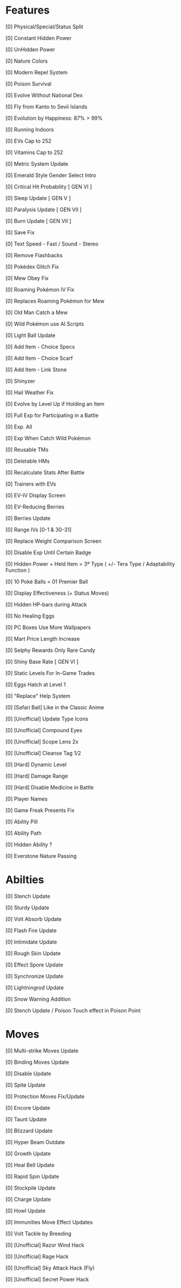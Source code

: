 # Features


[0] Physical/Special/Status Split

[0] Constant Hidden Power

[0] UnHidden Power

[0] Nature Colors

[0] Modern Repel System

[0] Poison Survival

[0] Evolve Without National Dex

[0] Fly from Kanto to Sevii Islands

[0] Evolution by Happiness: 87% > 99%

[0] Running Indoors

[0] EVs Cap to 252

[0] Vitamins Cap to 252

[0] Metric System Update

[0] Emerald Style Gender Select Intro

[0] Critical Hit Probability [ GEN VI ]

[0] Sleep Update [ GEN V ]

[0] Paralysis Update [ GEN VII ]

[0] Burn Update [ GEN VII ]

[0] Save Fix

[0] Text Speed - Fast / Sound - Stereo

[0] Remove Flashbacks

[0] Pokédex Glitch Fix

[0] Mew Obey Fix

[0] Roaming Pokémon IV Fix

[0] Replaces Roaming Pokémon for Mew

[0] Old Man Catch a Mew

[0] Wild Pokémon use AI Scripts

[0] Light Ball Update

[0] Add Item - Choice Specs

[0] Add Item - Choice Scarf

[0] Add Item - Link Stone

[0] Shinyzer

[0] Hail Weather Fix

[0] Evolve by Level Up if Holding an Item

[0] Full Exp for Participating in a Battle

[0] Exp. All

[0] Exp When Catch Wild Pokémon

[0] Reusable TMs

[0] Deletable HMs

[0] Recalculate Stats After Battle

[0] Trainers with EVs

[0] EV-IV Display Screen

[0] EV-Reducing Berries

[0] Berries Update

[0] Range IVs [0-1 & 30-31]

[0] Replace Weight Comparison Screen

[0] Disable Exp Until Certain Badge

[0] Hidden Power + Held Item = 3º Type ( +/- Tera Type / Adaptability Function )

[0] 10 Poké Balls = 01 Premier Ball

[0] Display Effectiveness (+ Status Moves)

[0] Hidden HP-bars during Attack

[0] No Healing Eggs

[0] PC Boxes Use More Wallpapers

[0] Mart Price Length Increase

[0] Selphy Rewards Only Rare Candy

[0] Shiny Base Rate [ GEN VI ]

[0] Static Levels For In-Game Trades

[0] Eggs Hatch at Level 1

[0] "Replace" Help System

[0] [Safari Ball] Like in the Classic Anime

[0] [Unofficial] Update Type Icons

[0] [Unofficial] Compound Eyes

[0] [Unofficial] Scope Lens 2x

[0] [Unofficial] Cleanse Tag 1/2

[0] [Hard] Dynamic Level

[0] [Hard] Damage Range

[0] [Hard] Disable Medicine in Battle

[0] Player Names

[0] Game Freak Presents Fix

[0] Ability Pill

[0] Ability Path

[0] Hidden Ability ?

[0] Everstone Nature Passing


# Abilties


[0] Stench Update

[0] Sturdy Update

[0] Volt Absorb Update

[0] Flash Fire Update

[0] Intimidate Update

[0] Rough Skin Update

[0] Effect Spore Update

[0] Synchronize Update

[0] Lightningrod Update

[0] Snow Warning Addition

[0] Stench Update / Poison Touch effect in Poison Point


# Moves


[0] Multi-strike Moves Update

[0] Binding Moves Update

[0] Disable Update

[0] Spite Update

[0] Protection Moves Fix/Update

[0] Encore Update

[0] Taunt Update

[0] Blizzard Update

[0] Hyper Beam Outdate

[0] Growth Update

[0] Heal Bell Update

[0] Rapid Spin Update

[0] Stockpile Update

[0] Charge Update

[0] Howl Update

[0] Immunities Move Effect Updates

[0] Volt Tackle by Breeding

[0] [Unofficial] Razor Wind Hack

[0] [Unofficial] Rage Hack

[0] [Unofficial] Sky Attack Hack (Fly)

[0] [Unofficial] Secret Power Hack
